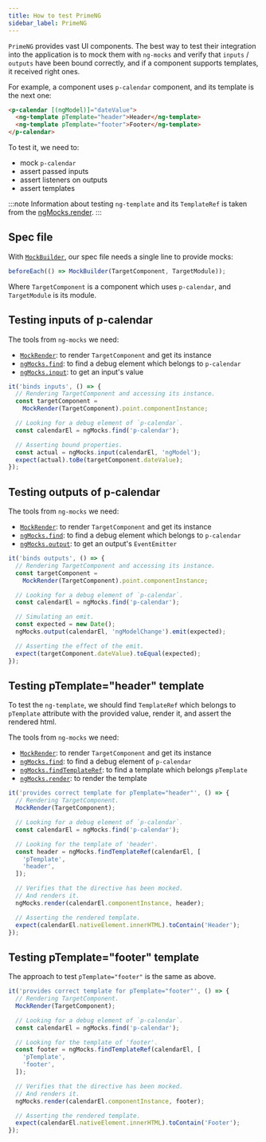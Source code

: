 ```yaml
---
title: How to test PrimeNG
sidebar_label: PrimeNG
---
```


`PrimeNG` provides vast UI components.
The best way to test their integration into the application
is to mock them with `ng-mocks` and verify that `inputs` / `outputs`
have been bound correctly, and if a component supports templates,
it received right ones.

For example, a component uses `p-calendar` component,
and its template is the next one:

```html
<p-calendar [(ngModel)]="dateValue">
  <ng-template pTemplate="header">Header</ng-template>
  <ng-template pTemplate="footer">Footer</ng-template>
</p-calendar>
```

To test it, we need to:

- mock `p-calendar`
- assert passed inputs
- assert listeners on outputs
- assert templates

:::note
Information about testing `ng-template` and its `TemplateRef` is taken from the [ngMocks.render](../../api/ngMocks/render.md).
:::

## Spec file

With [`MockBuilder`](../../api/MockBuilder.md), our spec file needs a single line to provide mocks:

```ts
beforeEach(() => MockBuilder(TargetComponent, TargetModule));
```

Where `TargetComponent` is a component which uses `p-calendar`,
and `TargetModule` is its module.

## Testing inputs of p-calendar

The tools from `ng-mocks` we need:

- [`MockRender`](../../api/MockRender.md): to render `TargetComponent` and get its instance
- [`ngMocks.find`](../../api/ngMocks/find.md): to find a debug element which belongs to `p-calendar`
- [`ngMocks.input`](../../api/ngMocks/input.md): to get an input's value

```ts
it('binds inputs', () => {
  // Rendering TargetComponent and accessing its instance.
  const targetComponent =
    MockRender(TargetComponent).point.componentInstance;

  // Looking for a debug element of `p-calendar`.
  const calendarEl = ngMocks.find('p-calendar');

  // Asserting bound properties.
  const actual = ngMocks.input(calendarEl, 'ngModel');
  expect(actual).toBe(targetComponent.dateValue);
});
```

## Testing outputs of p-calendar

The tools from `ng-mocks` we need:

- [`MockRender`](../../api/MockRender.md): to render `TargetComponent` and get its instance
- [`ngMocks.find`](../../api/ngMocks/find.md): to find a debug element which belongs to `p-calendar`
- [`ngMocks.output`](../../api/ngMocks/output.md): to get an output's `EventEmitter`

```ts
it('binds outputs', () => {
  // Rendering TargetComponent and accessing its instance.
  const targetComponent =
    MockRender(TargetComponent).point.componentInstance;

  // Looking for a debug element of `p-calendar`.
  const calendarEl = ngMocks.find('p-calendar');

  // Simulating an emit.
  const expected = new Date();
  ngMocks.output(calendarEl, 'ngModelChange').emit(expected);

  // Asserting the effect of the emit.
  expect(targetComponent.dateValue).toEqual(expected);
});
```

## Testing pTemplate="header" template

To test the `ng-template`,
we should find `TemplateRef` which belongs to `pTemplate` attribute with the provided value,
render it, and assert the rendered html.

The tools from `ng-mocks` we need:

- [`MockRender`](../../api/MockRender.md): to render `TargetComponent` and get its instance
- [`ngMocks.find`](../../api/ngMocks/find.md): to find a debug element of `p-calendar`
- [`ngMocks.findTemplateRef`](../../api/ngMocks/findTemplateRef.md): to find a template which belongs `pTemplate`
- [`ngMocks.render`](../../api/ngMocks/render.md): to render the template

```ts
it('provides correct template for pTemplate="header"', () => {
  // Rendering TargetComponent.
  MockRender(TargetComponent);

  // Looking for a debug element of `p-calendar`.
  const calendarEl = ngMocks.find('p-calendar');

  // Looking for the template of 'header'.
  const header = ngMocks.findTemplateRef(calendarEl, [
    'pTemplate',
    'header',
  ]);

  // Verifies that the directive has been mocked.
  // And renders it.
  ngMocks.render(calendarEl.componentInstance, header);

  // Asserting the rendered template.
  expect(calendarEl.nativeElement.innerHTML).toContain('Header');
});
```

## Testing pTemplate="footer" template

The approach to test `pTemplate="footer"` is the same as above.

```ts
it('provides correct template for pTemplate="footer"', () => {
  // Rendering TargetComponent.
  MockRender(TargetComponent);

  // Looking for a debug element of `p-calendar`.
  const calendarEl = ngMocks.find('p-calendar');

  // Looking for the template of 'footer'.
  const footer = ngMocks.findTemplateRef(calendarEl, [
    'pTemplate',
    'footer',
  ]);

  // Verifies that the directive has been mocked.
  // And renders it.
  ngMocks.render(calendarEl.componentInstance, footer);

  // Asserting the rendered template.
  expect(calendarEl.nativeElement.innerHTML).toContain('Footer');
});
```
